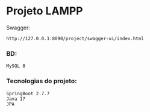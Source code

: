 # Projeto LAMPP

Swagger:
```
http://127.0.0.1:8090/project/swagger-ui/index.html
```

### BD:
```
MySQL 8
```

### Tecnologias do projeto:
```
SpringBoot 2.7.7
Java 17
JPA
```
